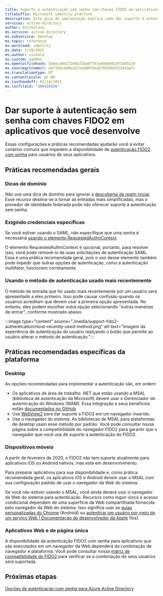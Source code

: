 ```yaml
---
title: Suporte à autenticação sem senha com chaves FIDO2 em aplicativos que você desenvolve | Azure
titleSuffix: Microsoft identity platform
description: Este guia de implantação explica como dar suporte à autenticação sem senha com chaves de segurança FIDO2 nos aplicativos que você desenvolve
services: active-directory
author: knicholasa
ms.service: active-directory
ms.subservice: develop
ms.topic: reference
ms.workload: identity
ms.date: 1/29/2021
ms.author: nichola
ms.custom: aaddev
ms.openlocfilehash: 5abece0e272d4b72ba6f787ad44b091df5d45226
ms.sourcegitcommit: d4734bc680ea221ea80fdea67859d6d32241aefc
ms.translationtype: MT
ms.contentlocale: pt-BR
ms.lasthandoff: 02/14/2021
ms.locfileid: "100416926"
---
```

# <a name="support-passwordless-authentication-with-fido2-keys-in-apps-you-develop"></a>Dar suporte à autenticação sem senha com chaves FIDO2 em aplicativos que você desenvolve

Essas configurações e práticas recomendadas ajudarão você a evitar cenários comuns que impedem a disponibilidade de [autenticação FIDO2 com senha](../../active-directory/authentication/concept-authentication-passwordless.md) para usuários de seus aplicativos.

## <a name="general-best-practices"></a>Práticas recomendadas gerais

### <a name="domain-hints"></a>Dicas de domínio

Não use uma dica de domínio para ignorar a [descoberta de realm inicial](../../active-directory/manage-apps/configure-authentication-for-federated-users-portal.md). Esse recurso destina-se a tornar as entradas mais simplificadas, mas o provedor de identidade federada pode não oferecer suporte à autenticação sem senha.

### <a name="requiring-specific-credentials"></a>Exigindo credenciais específicas

Se você estiver usando o SAML, não especifique que uma senha é necessária [usando o elemento RequestedAuthnContext](single-sign-on-saml-protocol.md#requestauthncontext).

O elemento RequestedAuthnContext é opcional, portanto, para resolver isso, você pode removê-lo de suas solicitações de autenticação SAML. Essa é uma prática recomendada geral, pois o uso desse elemento também pode impedir que outras opções de autenticação, como a autenticação multifator, funcionem corretamente.

### <a name="using-the-most-recently-used-authentication-method"></a>Usando o método de autenticação usado mais recentemente

O método de entrada que foi usado mais recentemente por um usuário será apresentado a eles primeiro. Isso pode causar confusão quando os usuários acreditam que devem usar a primeira opção apresentada. No entanto, eles podem escolher outra opção selecionando "outras maneiras de entrar", conforme mostrado abaixo.

:::image type="content" source="./media/support-fido2-authentication/most-recently-used-method.png" alt-text="Imagem da experiência de autenticação do usuário realçando o botão que permite ao usuário alterar o método de autenticação.":::

## <a name="platform-specific-best-practices"></a>Práticas recomendadas específicas da plataforma

### <a name="desktop"></a>Desktop

As opções recomendadas para implementar a autenticação são, em ordem:

- Os aplicativos de área de trabalho .NET que estão usando a MSAL (biblioteca de autenticação da Microsoft) devem usar o Gerenciador de autenticação do Windows (WAM). Essa integração e seus benefícios estão [documentados no GitHub](https://github.com/AzureAD/microsoft-authentication-library-for-dotnet/wiki/wam).
- Use [WebView2](https://docs.microsoft.com/microsoft-edge/webview2/) para dar suporte a FIDO2 em um navegador inserido.
- Use o navegador do sistema. As bibliotecas de MSAL para plataformas de desktop usam esse método por padrão. Você pode consultar nossa página sobre a compatibilidade do navegador FIDO2 para garantir que o navegador que você usa dê suporte à autenticação do FIDO2.

### <a name="mobile"></a>Dispositivos móveis

A partir de fevereiro de 2020, o FIDO2 não tem suporte atualmente para aplicativos iOS ou Android nativos, mas está em desenvolvimento.

Para preparar aplicativos para sua disponibilidade e, como prática recomendada geral, os aplicativos iOS e Android devem usar o MSAL com sua configuração padrão de usar o navegador da Web do sistema.

Se você não estiver usando o MSAL, você ainda deverá usar o navegador da Web do sistema para autenticação. Recursos como logon único e acesso condicional dependem de uma superfície da Web compartilhada fornecida pelo navegador da Web do sistema. Isso significa usar as [guias personalizadas do Chrome](https://developer.chrome.com/docs/multidevice/android/customtabs/) (Android) ou [autenticar um usuário por meio de um serviço Web | Documentação do desenvolvedor da Apple](https://developer.apple.com/documentation/authenticationservices/authenticating_a_user_through_a_web_service) (Ios).

### <a name="web-and-single-page-apps"></a>Aplicativos Web e de página única

A disponibilidade da autenticação FIDO2 com senha para aplicativos que são executados em um navegador da Web dependerá da combinação de navegador e plataforma. Você pode consultar nossa [matriz de compatibilidade do FIDO2](../authentication/fido2-compatibility.md) para verificar se a combinação de seus usuários será suportada.

## <a name="next-steps"></a>Próximas etapas

[Opções de autenticação com senha para Azure Active Directory](../../active-directory/authentication/concept-authentication-passwordless.md)
